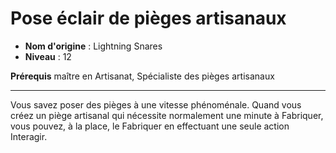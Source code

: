 # Pose éclair de pièges artisanaux

 * **Nom d'origine** : Lightning Snares
 * **Niveau** : 12


<p><strong>Prérequis</strong> maître en Artisanat, Spécialiste des pièges artisanaux</p>
<hr>
<p>Vous savez poser des pièges à une vitesse phénoménale. Quand vous créez un piège artisanal qui nécessite normalement une minute à Fabriquer, vous pouvez, à la place, le Fabriquer en effectuant une seule action Interagir.</p>